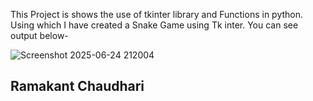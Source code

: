 This Project is shows the use of tkinter library and Functions in python. Using which I have created a Snake Game using Tk inter. You can see output below-

![Screenshot 2025-06-24 212004](https://github.com/user-attachments/assets/25a06671-8a55-4569-aed5-dd5d054566a9)

## Ramakant Chaudhari
